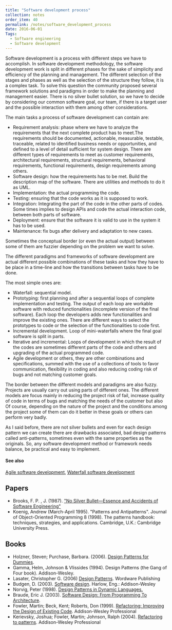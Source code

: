 ```yaml
---
title: "Software development process"
collection: notes
order_item: 40
permalink: /notes/software_development_process
date: 2016-06-01
Tags:
  - Software engineering
  - Software development
---
```


Software development is a process with different steps we have to accomplish.
In software development methodology, the software development work is split in different phases for the sake of simplicity and efficiency of the planning and management.
The different selection of the stages and phases as well as the selection of the structure they follow, it is a complex task. To solve this question the community proposed several framework solutions and paradigms in order to make the planning and management easier.
There is no silver bullet solution, so we have to decide by considering our common software goal, our team, if there is a target user and the possible interaction with them among other considerations.

The main tasks a process of software development can contain are:
- Requirement analysis: phase where we have to analyze the requirements that the next complete product has to meet.The requirements should be documented, actionable, measurable, testable, traceable, related to identified business needs or opportunities, and defined to a level of detail sufficient for system design.
There are different types of requirements to meet as customer requirements, architectural requirements, structural requirements, behavioral requirements, functional requirements, design requirements among others.
- Software design: how the requirements has to be met. Build the description map of the software. There are utilities and methods to do it as UML.
- Implementation: the actual programming the code.
- Testing: ensuring that the code works as it is supposed to work.
- Integration: Integrating the part of the code in the other parts of codes. Some times implies to design APIs and code the actual interaction code, between both parts of software.
- Deployment: ensure that the software it is valid to use in the system it has to be used.
- Maintenance: fix bugs after delivery and adaptation to new cases.

Sometimes the conceptual border (or even the actual output) between some of them are fuzzier depending on the problem we want to solve.

The different paradigms and frameworks of software development are actual different possible combinations of these tasks and how they have to be place in a time-line and how the transitions between tasks have to be done.

The most simple ones are:
- Waterfall: sequential model.
- Prototyping: first planning and after a sequential loops of complete implementation and testing. The output of each loop are workable software with reduced functionalities (incomplete version of the final software). Each loop the developers adds new functionalities and improve the existing ones. There are different ways to select the prototypes to code or the selection of the functionalities to code first.
- Incremental development. Loop of mini-waterfalls where the final goal software is split in parts.
- Iterative and incremental: Loops of development in which the result of the codes are sometimes different parts of the code and others and upgrading of the actual programmed code.
- Agile development or others, they are other combinations and specifications, summed with the use of a collections of tools to favor communication, flexibility in coding and also reducing coding risk of bugs and not matching customer goals.

The border between the different models and paradigms are also fuzzy. Projects are usually carry out using parts of different ones.
The different models are focus mainly in reducing the project risk of fail, increase quality of code in terms of bugs and matching the needs of the customer but also 
Of course, depending on the nature of the project and the conditions among the project some of them can do it better in these goals or others can perform very badly.

As I said before, there are not silver bullets and even for each design pattern we can create there are drawbacks associated, bad design patterns called anti-patterns, sometimes even with the same properties as the originals.
So, any software development method or framework needs balance, be practical and easy to implement.


#### See also
[Agile software development](/notes/agile_software_development), [Waterfall software development](/notes/waterfall_software_development)




## Papers
* Brooks, F. P. , J. (1987). ["No Silver Bullet—Essence and Accidents of Software Engineering"](http://faculty.salisbury.edu/~xswang/Research/Papers/SERelated/no-silver-bullet.pdf)
* Koenig, Andrew (March-April 1995). "Patterns and Antipatterns". Journal of Object-Oriented Programming 8 (1998). The patterns handbook: techniques, strategies, and applications. Cambridge, U.K.: Cambridge University Press.


## Books
* Holzner, Steven; Purchase, Barbara. (2006). [Design Patterns for Dummies](https://www.goodreads.com/book/show/298107.Design_Patterns_for_Dummies).
* Gamma, Helm, Johnson & Vlissides (1994). Design Patterns (the Gang of Four book). Addison-Wesley.
* Lasater, Christopher G. (2006) [Design Patterns](https://www.goodreads.com/book/show/475634.Design_Patterns). Wordware Publishing
* Budgen, D. (2003). [Software design](). Harlow, Eng.: Addison-Wesley
* Norvig, Peter (1998). [Design Patterns in Dynamic Languages.](http://www.norvig.com/design-patterns/)
* Braude, Eric J. (2003). [Software Design: From Programming To Architecture](https://www.goodreads.com/book/show/4008807-software-design).
* Fowler, Martin; Beck, Kent; Roberts, Don (1999). [Refactoring: Improving the Design of Existing Code](https://www.goodreads.com/book/show/44936.Refactoring). Addison-Wesley Professional
* Kerievsky, Joshua; Fowler, Martin; Johnson, Ralph (2004). [Refactoring to patterns](https://www.goodreads.com/book/show/85041.Refactoring_to_Patterns). Addison-Wesley Professional



